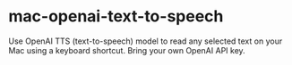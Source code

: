 # mac-openai-text-to-speech
Use OpenAI TTS (text-to-speech) model to read any selected text on your Mac using a keyboard shortcut. Bring your own OpenAI API key.
